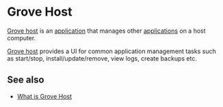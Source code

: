 # Grove Host

[Grove host](def://) is an [application](def://) that manages other [applications](def://)
on a host computer.

[Grove host](def://) provides a UI for common application management tasks
such as start/stop, install/update/remove, view logs, create backups etc.

## See also

- [What is Grove Host](guide://)